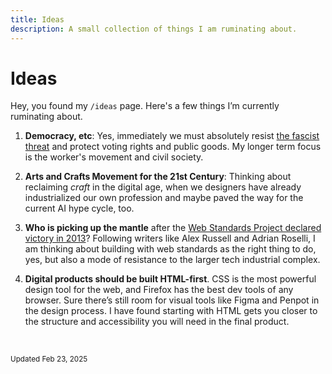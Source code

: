 ```yaml
---
title: Ideas
description: A small collection of things I am ruminating about.
---
```


# Ideas

Hey, you found my <code>/ideas</code> page. Here's a few things I’m currently ruminating&nbsp;about.

1. **Democracy, etc**: Yes, immediately we must absolutely resist [the fascist threat](/notes/2024-03-17-fascist-threat.html) and protect voting rights and public goods. My longer term focus is the worker's movement and civil society.

2. **Arts and Crafts Movement for the 21st Century**: Thinking about reclaiming _craft_ in the digital age, when we designers have already industrialized our own profession and maybe paved the way for the current AI hype cycle,&nbsp;too.

3. **Who is picking up the mantle** after the [Web Standards Project declared victory in 2013](https://www.webstandards.org/2013/03/01/our-work-here-is-done/index.html)? Following writers like Alex Russell and Adrian Roselli, I am thinking about building with web standards as the right thing to do, yes, but also a mode of resistance to the larger tech industrial complex.

4. **Digital products should be built HTML-first**. CSS is the most powerful design tool for the web, and Firefox has the best dev tools of any browser. Sure there’s still room for visual tools like Figma and Penpot in the design process. I have found starting with HTML gets you closer to the structure and accessibility you will need in the final product.

&nbsp;

<small>Updated Feb 23, 2025</small>
